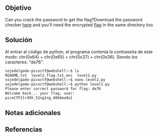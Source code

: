 ## Objetivo
Can you crack the password to get the flag?Download the password checker [here](https://artifacts.picoctf.net/c/13/level2.py) and you'll need the encrypted [flag](https://artifacts.picoctf.net/c/13/level2.flag.txt.enc) in the same directory too.
## Solución

Al entrar al código de python, el programa contenía la contraseña de este modo:
chr(0x64) + chr(0x65) + chr(0x37) + chr(0x36). Siendo los caracteres: "de76".

```bash
sojedelgado-picoctf@webshell:~$ ls
README.txt  level2.flag.txt.enc  level2.py
sojedelgado-picoctf@webshell:~$ nano level2.py 
sojedelgado-picoctf@webshell:~$ python level2.py 
Please enter correct password for flag: de76
Welcome back... your flag, user:
picoCTF{tr45h_51ng1ng_489dea9a}
```

## Notas adicionales

## Referencias